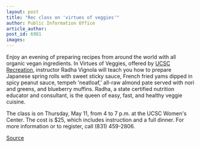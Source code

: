 ```yaml
---
layout: post
title: "Rec class on 'virtues of veggies'"
author: Public Information Office
article_author: 
post_id: 6981
images:
---
```


<a name="content" id="content"></a>
<p>
  Enjoy an evening of preparing recipes from around the world with all organic vegan ingredients. In Virtues of Veggies, offered by <a href="http://www.ucscrecreation.com">UCSC Recreation</a>, instructor Radha Vignola will teach you how to prepare Japanese spring rolls with sweet sticky sauce, French fried yams dipped in spicy peanut sauce, tempeh 'neatloaf,' all-raw almond pate served with nori and greens, and blueberry muffins. Radha, a state certified nutrition educator and consultant, is the queen of easy, fast, and healthy veggie cuisine.
</p>
<p>
  The class is on Thursday, May 11, from 4 to 7 p.m. at the UCSC Women's Center. The cost is $25, which includes instruction and a full dinner. For more information or to register, call (831) 459-2806.
</p>
<p><a href="http://www1.ucsc.edu/currents/05-06/05-08/brief-veggies.asp" title="Permalink to brief-veggies">Source</a></p>

